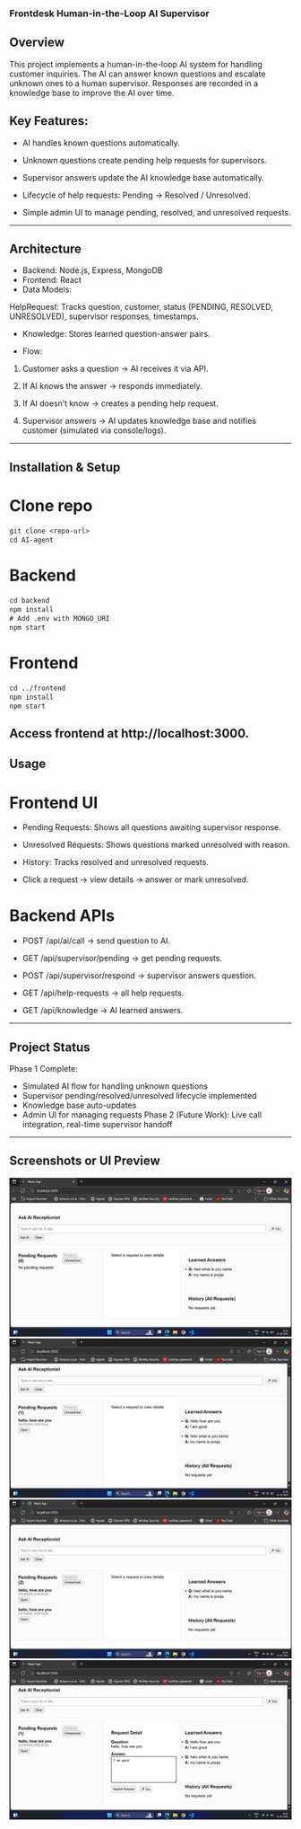 ### Frontdesk Human-in-the-Loop AI Supervisor

## Overview
This project implements a human-in-the-loop AI system for handling customer inquiries.
The AI can answer known questions and escalate unknown ones to a human supervisor. Responses are recorded in a knowledge base to improve the AI over time.

## Key Features:
- AI handles known questions automatically.

- Unknown questions create pending help requests for supervisors.

- Supervisor answers update the AI knowledge base automatically.

- Lifecycle of help requests: Pending → Resolved / Unresolved.

- Simple admin UI to manage pending, resolved, and unresolved requests.

---

## Architecture
- Backend: Node.js, Express, MongoDB
- Frontend: React
- Data Models:

HelpRequest: Tracks question, customer, status (PENDING, RESOLVED, UNRESOLVED), supervisor responses, timestamps.

- Knowledge: Stores learned question-answer pairs.

- Flow:

1. Customer asks a question → AI receives it via API.

2. If AI knows the answer → responds immediately.

3. If AI doesn’t know → creates a pending help request.

4. Supervisor answers → AI updates knowledge base and notifies customer (simulated via console/logs).

---
## Installation & Setup
# Clone repo
```
git clone <repo-url>
cd AI-agent
```
# Backend
```
cd backend
npm install
# Add .env with MONGO_URI
npm start
```
# Frontend
```
cd ../frontend
npm install
npm start
```
Access frontend at http://localhost:3000.
---

## Usage
# Frontend UI

- Pending Requests: Shows all questions awaiting supervisor response.

- Unresolved Requests: Shows questions marked unresolved with reason.

- History: Tracks resolved and unresolved requests.

- Click a request → view details → answer or mark unresolved.

# Backend APIs

- POST /api/ai/call → send question to AI.

- GET /api/supervisor/pending → get pending requests.

- POST /api/supervisor/respond → supervisor answers question.

- GET /api/help-requests → all help requests.

- GET /api/knowledge → AI learned answers.
---

## Project Status
Phase 1 Complete: 
- Simulated AI flow for handling unknown questions
- Supervisor pending/resolved/unresolved lifecycle implemented
- Knowledge base auto-updates
- Admin UI for managing requests
Phase 2 (Future Work): Live call integration, real-time supervisor handoff

---
## Screenshots or UI Preview
![App Preview](screenshots/app.png)
![learned answers](screenshots/learned.png)
![Pending Requests](screenshots/pending.png)
![Unresolved Requests](screenshots/request.png)


